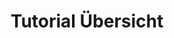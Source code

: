 ---
layout: tutorial_overview
title: Tutorial Übersicht
menu_title: Tutorial Übersicht
description: Tutorial Übersicht
lang: de
weight: 10
ref: tut-10
redirect_from:
- tutorials/
---